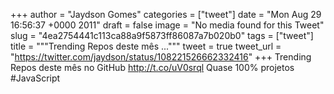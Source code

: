 
+++
author = "Jaydson Gomes"
categories = ["tweet"]
date = "Mon Aug 29 16:56:37 +0000 2011"
draft = false
image = "No media found for this Tweet"
slug = "4ea2754441c113ca88a9f5873ff86087a7b020b0"
tags = ["tweet"]
title = """Trending Repos deste mês ..."""
tweet = true
tweet_url = "https://twitter.com/jaydson/status/108221526662332416"
+++
Trending Repos deste mês no GitHub http://t.co/uV0srql Quase 100% projetos #JavaScript
